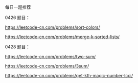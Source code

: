 每日一题推荐

0426 题目：

https://leetcode-cn.com/problems/sort-colors/

https://leetcode-cn.com/problems/merge-k-sorted-lists/

0428 题目：

https://leetcode-cn.com/problems/two-sum/

https://leetcode-cn.com/problems/3sum/

https://leetcode-cn.com/problems/get-kth-magic-number-lcci/
